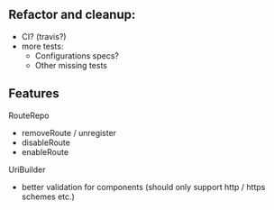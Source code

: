 ## Refactor and cleanup:

- CI? (travis?)
- more tests:
    - Configurations specs?
    - Other missing tests

## Features

RouteRepo
- removeRoute / unregister
- disableRoute
- enableRoute

UriBuilder
- better validation for components (should only support http / https schemes etc.)
